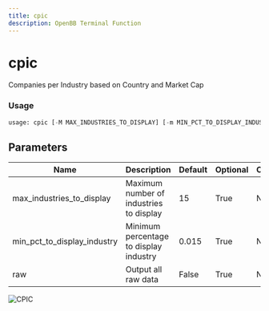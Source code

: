 ```yaml
---
title: cpic
description: OpenBB Terminal Function
---
```


# cpic

Companies per Industry based on Country and Market Cap

### Usage 
```python
usage: cpic [-M MAX_INDUSTRIES_TO_DISPLAY] [-m MIN_PCT_TO_DISPLAY_INDUSTRY] [-r]
```

## Parameters

| Name | Description | Default | Optional | Choices |
| ---- | ----------- | ------- | -------- | ------- |
| max_industries_to_display | Maximum number of industries to display | 15 | True | None |
| min_pct_to_display_industry | Minimum percentage to display industry | 0.015 | True | None |
| raw | Output all raw data | False | True | None |


![CPIC](https://user-images.githubusercontent.com/46355364/153896804-87ae9eb1-b252-4c8f-a089-b653920372fc.png)

